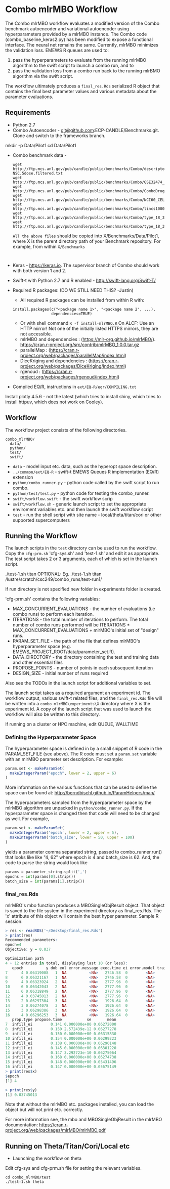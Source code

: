 # Combo mlrMBO Workflow #

The Combo mlrMBO workflow evaluates a modified version of the Combo benchmark
autoencoder and variational autoencoder using hyperparameters provided by a mlrMBO instance. The Combo
code (combo_baseline_keras2.py) has been modified to expose a functional interface.
The neural net remains the same. Currently, mlrMBO minimizes the validation
loss. EMEWS R queues are used to:
1. pass the hyperparameters to evaluate from the running mlrMBO algorithm to the swift script to launch a combo run, and to
2. pass the validation loss from a combo run back to the running mlrBMO algorithm via the swift script.

The workflow ultimately produces a `final_res.Rds` serialized R object that
contains the final best parameter values and various metadata about the
parameter evaluations.

 ## Requirements ##

* Python 2.7
* Combo Autoencoder - git@github.com:ECP-CANDLE/Benchmarks.git. Clone and switch
to the frameworks branch.

mkdir -p Data/Pilot1
cd Data/Pilot1

* Combo benchmark data -
  ```
  wget http://ftp.mcs.anl.gov/pub/candle/public/benchmarks/Combo/descriptors.2D-NSC.5dose.filtered.txt
  wget http://ftp.mcs.anl.gov/pub/candle/public/benchmarks/Combo/GSE32474_U133Plus2_GCRMA_gene_median.txt
  wget http://ftp.mcs.anl.gov/pub/candle/public/benchmarks/Combo/ComboDrugGrowth.txt
  wget http://ftp.mcs.anl.gov/pub/candle/public/benchmarks/Combo/NCI60_CELLNAME_to_Combo.txt
  wget http://ftp.mcs.anl.gov/pub/candle/public/benchmarks/Combo/lincs1000.tsv
  wget http://ftp.mcs.anl.gov/pub/candle/public/benchmarks/Combo/type_18_300_train.csv
  wget http://ftp.mcs.anl.gov/pub/candle/public/benchmarks/Combo/type_18_300_train.csv
  ```
  `All the above files` should be copied into X/Benchmarks/Data/Pilot1,
  where X is the parent directory path of your Benchmark repository.  For example, from within `X/Benchmarks`

  ```


* Keras - https://keras.io. The supervisor branch of Combo should work with
both version 1 and 2.
* Swift-t with Python 2.7 and R enabled - http://swift-lang.org/Swift-T/
* Required R packages: (DO WE STILL NEED THIS? -Justin)
  * All required R packages can be installed from within R with:
  ```
  install.packages(c("<package name 1>", "<package name 2", ...),
                   dependencies=TRUE)
  ```
  * Or with shell command `R -f install-mlrMBO.R`
  On ALCF: Use an HTTP mirror!
  Not one of the initially listed HTTPS mirrors, they are not accessible.
  * mlrMBO and dependencies : (https://mlr-org.github.io/mlrMBO/).
  https://cran.r-project.org/src/contrib/mlrMBO_1.0.0.tar.gz
  * parallelMap : (https://cran.r-project.org/web/packages/parallelMap/index.html)
  * DiceKriging and dependencies : (https://cran.r-project.org/web/packages/DiceKriging/index.html) 
  * rgenoud : (https://cran.r-project.org/web/packages/rgenoud/index.html)
* Compiled EQ/R, instructions in `ext/EQ-R/eqr/COMPILING.txt`

Install plotly 4.5.6 - not the latest (which tries to install shiny, which tries to install httpuv, which does not work on Cooley).

## Workflow ##

The workflow project consists of the following directories.

```
combo_mlrMBO/
  data/
  python/
  test/
  swift/
```

 * `data` - model input etc. data, such as the hyperopt space description.
 * `../common/ext/EQ-R` - swift-t EMEWS Queues R implementation (EQ/R) extension
 * `python/combo_runner.py` - python code called by the swift script to run combo.
 * `python/test/test.py` - python code for testing the combo_runner.
 * `swift/workflow.swift` - the swift workflow scrip
 * `swift/workflow.sh` - generic launch script to set the appropriate enviroment variables etc. and then launch the swift workflow script
 * `test` - run the shell script with site name - local/theta/titan/cori or other supported supercomputers 


 ## Running the Workflow ##

 The launch scripts in the `test` directory can be used to run the workflow.
 Copy the `cfg-prm.sh` 'cfg-sys.sh' and 'test-1.sh' and edit it as appropriate. 
 The test script takes 2 or 3 arguments, each of which is set in the launch script.

 ./test-1.sh titan OPTIONAL: <run directory>
 Eg.  ./test-1.sh titan /lustre/scratch/csc249/combo_runs/test-run1/

 If run directory is not specified new folder in experiments folder is created.

 'cfg-prm.sh' contains the following variables:

 * MAX_CONCURRENT_EVALUATIONS - the number of evaluations (i.e combo runs) to
 perform each iteration.
 * ITERATIONS - the total number of iterations to perform. The total number of
 combo runs performed will be ITERATIONS * MAX_CONCURRENT_EVALUATIONS + mlrMBO's
 initial set of "design" runs.
 * PARAM_SET_FILE - the path of the file that defines mlrMBO's hyperparameter space (e.g. EMEWS_PROJECT_ROOT/data/parameter_set.R).
 * DATA_DIRECTORY - the directory containing the test and training data and other essential files
 * PROPOSE_POINTS - number of points in each subsequent iteration
 * DESIGN_SIZE - initial number of runs required

 Also see the TODOs in the launch script for additional variables to set.

 The launch script takes as a required argument an experiment id. The workflow
 output, various swift-t related files, and the `final_res.Rds` file will be written into a `combo_mlrMBO\experiments\X`
 directory where X is the experiment id. A copy
 of the launch script that was used to launch the workflow will also be written
 to this directory.

 If running on a cluster or HPC machine, edit QUEUE, WALLTIME

### Defining the Hyperparameter Space ###

The hyperparameter space is defined in by a small snippet of R code in the
PARAM_SET_FILE (see above). The R code must set a `param.set` variable with
an mlrMBO parameter set description. For example:

```R
param.set <- makeParamSet(
  makeIntegerParam("epoch", lower = 2, upper = 6)
)
```

More information on the various functions that can be used to define the space
can be found at: http://berndbischl.github.io/ParamHelpers/man/

The hyperparameters sampled from the hyperparameter space by the mlrMBO algorithm
are unpacked in `python/combo_runner.py`. If the hyperparameter space is
changed then that code will need to be changed as well. For example,

```R
param.set <- makeParamSet(
  makeIntegerParam('epoch', lower = 2, upper = 5),
  makeIntegerParam('batch_size', lower = 50, upper = 100)
)
```
yields a parameter comma separated string, passed to combo_runner.run() that
looks like like "4, 62" where epoch is 4 and batch_size is 62. And, the
code to parse the string would look like

```python
params = parameter_string.split(',')
epochs = int(params[0].strip())
batch_size = int(params[1].strip())
```

### final_res.Rds ###
mlrMBO's mbo function produces a MBOSingleObjResult object. That object is
saved to the file system in the experiment directory as final_res.Rds. The 'x'
attribute of this object will contain the best hyper parameter. Sample R
session:

```R
> res <- readRDS('~/Desktop/final_res.Rds')
> print(res)
Recommended parameters:
epoch=4
Objective: y = 0.037

Optimization path
4 + 12 entries in total, displaying last 10 (or less):
   epoch          y dob eol error.message exec.time ei error.model train.time
7      4 0.06319008   1  NA          <NA>   2746.58  0        <NA>         NA
8      6 0.06321167   1  NA          <NA>   2746.58  0        <NA>         NA
9      4 0.06323924   2  NA          <NA>   2777.96  0        <NA>      0.076
10     6 0.06342043   2  NA          <NA>   2777.96  0        <NA>         NA
11     6 0.06318849   2  NA          <NA>   2777.96  0        <NA>         NA
12     4 0.03745013   2  NA          <NA>   2777.96  0        <NA>         NA
13     2 0.06297304   3  NA          <NA>   1926.64  0        <NA>      0.075
14     3 0.06274078   3  NA          <NA>   1926.64  0        <NA>         NA
15     3 0.06298386   3  NA          <NA>   1926.64  0        <NA>         NA
16     4 0.06296253   3  NA          <NA>   1926.64  0        <NA>         NA
   prop.type propose.time           se       mean
7  infill_ei        0.141 0.000000e+00 0.06272000
8  infill_ei        0.150 2.572439e-12 0.06277278
9  infill_ei        0.150 0.000000e+00 0.06315830
10 infill_ei        0.154 0.000000e+00 0.06299223
11 infill_ei        0.138 0.000000e+00 0.06290148
12 infill_ei        0.145 0.000000e+00 0.06301220
13 infill_ei        0.147 3.292723e-10 0.06275064
14 infill_ei        0.168 0.000000e+00 0.06274738
15 infill_ei        0.148 0.000000e+00 0.05431496
16 infill_ei        0.147 0.000000e+00 0.05675149
> print(res$x)
$epoch
[1] 4

> print(res$y)
[1] 0.03745013
```
Note that without the mlrMBO etc. packages installed, you can load the object
but will not print etc. correctly.

For more information see, the mbo and MBOSingleObjResult in the mlrMBO
documentation: https://cran.r-project.org/web/packages/mlrMBO/mlrMBO.pdf


## Running on Theta/Titan/Cori/Local etc ##

* Launching the workflow on theta

Edit cfg-sys and cfg-prm.sh file for setting the relevant variables.

```
cd combo_mlrMBO/test
./test-1.sh theta
```
